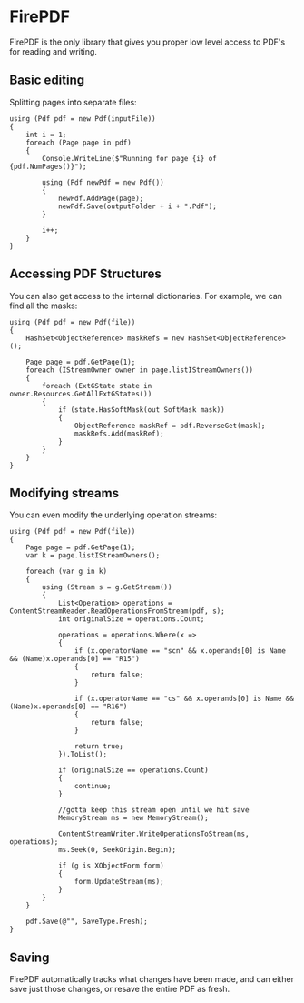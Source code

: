 # FirePDF

FirePDF is the only library that gives you proper low level access to PDF's for reading and writing. 

## Basic editing
Splitting pages into separate files:
```
using (Pdf pdf = new Pdf(inputFile))
{
    int i = 1;
    foreach (Page page in pdf)
    {
        Console.WriteLine($"Running for page {i} of {pdf.NumPages()}");

        using (Pdf newPdf = new Pdf())
        {
            newPdf.AddPage(page);
            newPdf.Save(outputFolder + i + ".Pdf");
        }

        i++;
    }
}
```

## Accessing PDF Structures
You can also get access to the internal dictionaries. For example, we can find all the masks:
```
using (Pdf pdf = new Pdf(file))
{
    HashSet<ObjectReference> maskRefs = new HashSet<ObjectReference>();

    Page page = pdf.GetPage(1);
    foreach (IStreamOwner owner in page.listIStreamOwners())
    {
        foreach (ExtGState state in owner.Resources.GetAllExtGStates())
        {
            if (state.HasSoftMask(out SoftMask mask))
            {
                ObjectReference maskRef = pdf.ReverseGet(mask);
                maskRefs.Add(maskRef);
            }
        }
    }
}
```

## Modifying streams
You can even modify the underlying operation streams:
```
using (Pdf pdf = new Pdf(file))
{
    Page page = pdf.GetPage(1);
    var k = page.listIStreamOwners();

    foreach (var g in k)
    {
        using (Stream s = g.GetStream())
        {
            List<Operation> operations = ContentStreamReader.ReadOperationsFromStream(pdf, s);
            int originalSize = operations.Count;

            operations = operations.Where(x =>
            {
                if (x.operatorName == "scn" && x.operands[0] is Name && (Name)x.operands[0] == "R15")
                {
                    return false;
                }
                
                if (x.operatorName == "cs" && x.operands[0] is Name && (Name)x.operands[0] == "R16")
                {
                    return false;
                }

                return true;
            }).ToList();

            if (originalSize == operations.Count)
            {
                continue;
            }

            //gotta keep this stream open until we hit save
            MemoryStream ms = new MemoryStream();

            ContentStreamWriter.WriteOperationsToStream(ms, operations);
            ms.Seek(0, SeekOrigin.Begin);
            
            if (g is XObjectForm form)
            {
                form.UpdateStream(ms);
            }
        }
    }

    pdf.Save(@"", SaveType.Fresh);
}
```

## Saving
FirePDF automatically tracks what changes have been made, and can either save just those changes, or resave the entire PDF as fresh.
